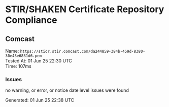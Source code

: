 # STIR/SHAKEN Certificate Repository Compliance

## Comcast

Name: `https://sticr.stir.comcast.com/da244859-384b-459d-8380-30e43e6831d6.pem`\
Tested At: 01 Jun 25 22:30 UTC\
Time: 107ms

### Issues

no warning, or error, or notice date level issues were found

Generated: 01 Jun 25 22:38 UTC